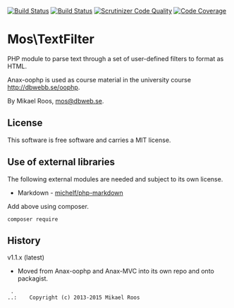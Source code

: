 [![Build Status](https://travis-ci.org/mosbth/Anax-oophp.svg)](https://travis-ci.org/mosbth/Anax-oophp)
[![Build Status](https://scrutinizer-ci.com/g/mosbth/Anax-oophp/badges/build.png?b=master)](https://scrutinizer-ci.com/g/mosbth/Anax-oophp/build-status/master)
[![Scrutinizer Code Quality](https://scrutinizer-ci.com/g/mosbth/Anax-oophp/badges/quality-score.png?b=master)](https://scrutinizer-ci.com/g/mosbth/Anax-oophp/?branch=master)
[![Code Coverage](https://scrutinizer-ci.com/g/mosbth/Anax-oophp/badges/coverage.png?b=master)](https://scrutinizer-ci.com/g/mosbth/Anax-oophp/?branch=master)

Mos\TextFilter
==========================

PHP module to parse text through a set of user-defined filters to format as HTML.

Anax-oophp is used as course material in the university course http://dbwebb.se/oophp.

By Mikael Roos, mos@dbweb.se.



License 
------------------

This software is free software and carries a MIT license.



Use of external libraries
-----------------------------------

The following external modules are needed and subject to its own license.

* Markdown - [michelf/php-markdown](https://github.com/michelf/php-markdown) 

Add above using composer.

```
composer require
```



History
-----------------------------------

v1.1.x (latest)

* Moved from Anax-oophp and Anax-MVC into its own repo and onto packagist.



```
 .  
..:    Copyright (c) 2013-2015 Mikael Roos
```
